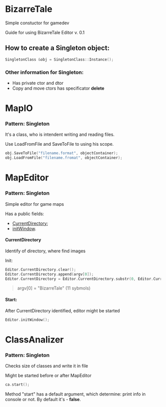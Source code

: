 # BizarreTale
Simple constuctor for gamedev

Guide for using BizarreTale Editor v. 0.1

## How to create a Singleton object:
```c++
SingletonClass &obj = SingletonClass::Instance();
```
### Other information for Singleton:
- Has private ctor and dtor
- Copy and move ctors has specificator **delete**

# MapIO
### Pattern: Singleton

It's a class, who is intendent writing and reading files.

Use LoadFromFile and SaveToFile to using his scope.
```c++
obj.SaveToFile("filename.format", objectContainer);
obj.LoadFromFile("filename.fromat", objectContainer);
```
# MapEditor
### Pattern: Singleton

Simple editor for game maps

Has a public fields:
- [CurrentDirectory];
- [initWindow].

#### CurrentDirectory
Identify of directory, where find images

Init:
```c++
Editor.CurrentDirectory.clear();
Editor.CurrentDirectory.append(argv[0]);
Editor.CurrentDirectory = Editor.CurrentDirectory.substr(0, Editor.CurrentDirectory.size() - 11);
```
> argv[0] = "BizarreTale" (11 sybmols)

#### Start:
After CurrentDirectory identified, editor might be started
```c++
Editor.initWindow();
```
# ClassAnalizer
### Pattern: Singleton

Checks size of classes and write it in file

Might be started before or after MapEditor
```c++
ca.start();
```
Method "start" has a default argument, which determine: print info in console or not. By default it's - **false**.

[CurrentDirectory]: <https://github.com/avraal/BizarreTale/blob/master/README.md#currentdirectory>
[initWindow]: <https://github.com/avraal/BizarreTale/blob/master/README.md#start>
